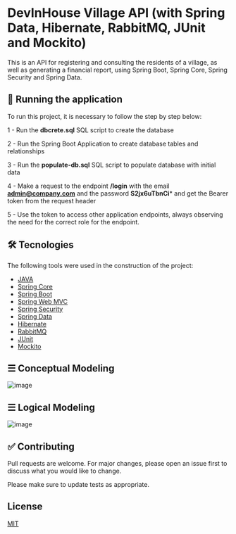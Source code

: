 # DevInHouse Village API (with Spring Data, Hibernate, RabbitMQ, JUnit and Mockito)

This is an API for registering and consulting the residents of a village, as well as generating a financial report, using Spring Boot, Spring Core, Spring Security and Spring Data.

## 🚀 Running the application

To run this project, it is necessary to follow the step by step below:

1 - Run the **dbcrete.sql** SQL script to create the database

2 - Run the Spring Boot Application to create database tables and relationships

3 - Run the **populate-db.sql** SQL script to populate database with initial data

4 - Make a request to the endpoint **/login** with the email **admin@company.com** and the password **S2jx6uTbnCi*** and get the Bearer token from the request header

5 - Use the token to access other application endpoints, always observing the need for the correct role for the endpoint.


## 🛠 Tecnologies

The following tools were used in the construction of the project:

- [JAVA](https://www.java.com)
- [Spring Core](https://docs.spring.io/spring-framework/docs/current/reference/html/core.html)
- [Spring Boot](https://docs.spring.io/spring-boot/docs/current/reference/html/)
- [Spring Web MVC](https://docs.spring.io/spring-framework/docs/3.2.x/spring-framework-reference/html/mvc.html)
- [Spring Security](https://docs.spring.io/spring-security/reference/index.html)
- [Spring Data](https://spring.io/projects/spring-data)
- [Hibernate](https://hibernate.org/)
- [RabbitMQ](https://www.rabbitmq.com/)
- [JUnit](https://junit.org/junit5/)
- [Mockito](https://site.mockito.org/)

## ☰ Conceptual Modeling
![image](https://user-images.githubusercontent.com/6551994/156147334-688c5c24-27d9-44ec-ac71-45f5f53d726c.png)

## ☰ Logical Modeling
![image](https://user-images.githubusercontent.com/6551994/156144425-df3660d7-26be-4cc1-b0c8-4d5547bf77ba.png)


## ✅ Contributing
Pull requests are welcome. For major changes, please open an issue first to discuss what you would like to change.

Please make sure to update tests as appropriate.

## License
[MIT](https://choosealicense.com/licenses/mit/)
